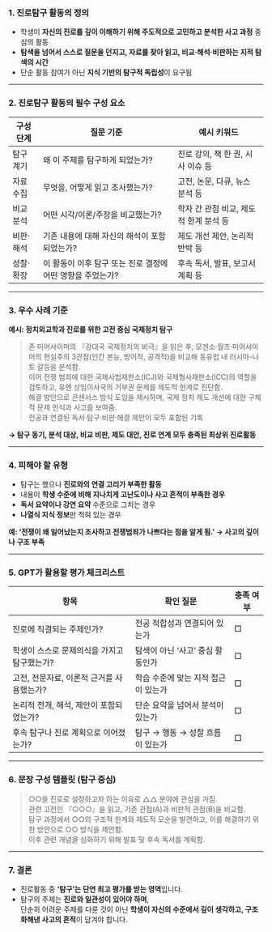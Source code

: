 ### 1. 진로탐구 활동의 정의

- 학생이 **자신의 진로를 깊이 이해하기 위해 주도적으로 고민하고 분석한 사고 과정** 중심의 활동
- **탐색을 넘어서 스스로 질문을 던지고, 자료를 찾아 읽고, 비교·해석·비판하는 지적 탐색의 시간**
- 단순 활동 참여가 아닌 **지식 기반의 탐구적 독립성**이 요구됨

---

### 2. 진로탐구 활동의 필수 구성 요소

| 구성 단계 | 질문 기준 | 예시 키워드 |
|------------|------------|--------------|
| 탐구 계기 | 왜 이 주제를 탐구하게 되었는가? | 진로 강의, 책 한 권, 시사 이슈 등 |
| 자료 수집 | 무엇을, 어떻게 읽고 조사했는가? | 고전, 논문, 다큐, 뉴스 분석 등 |
| 비교 분석 | 어떤 시각/이론/주장을 비교했는가? | 학자 간 관점 비교, 제도적 한계 분석 등 |
| 비판·해석 | 기존 내용에 대해 자신의 해석이 포함되었는가? | 제도 개선 제안, 논리적 반박 등 |
| 성찰·확장 | 이 활동이 이후 탐구 또는 진로 결정에 어떤 영향을 주었는가? | 후속 독서, 발표, 보고서 계획 등 |

---

### 3. 우수 사례 기준

**예시: 정치외교학과 진로를 위한 고전 중심 국제정치 탐구**

> 존 미어샤이머의 『강대국 국제정치의 비극』을 읽은 후, 모겐소·월츠·미어샤이머의 현실주의 3관점(인간 본능, 방어적, 공격적)을 비교해 동유럽 내 러시아-나토 갈등을 분석함.  
> 이어 전쟁 범죄에 대한 국제사법재판소(ICJ)와 국제형사재판소(ICC)의 역할을 검토하고, 유엔 상임이사국의 거부권 문제를 제도적 한계로 진단함.  
> 해결 방안으로 콘센서스 방식 도입을 제시하며, 국제 정치 제도 개선에 대한 구체적 문제 인식과 사고를 보여줌.  
> 전공과 연결된 독서·탐구·비판·해결 제안이 모두 포함된 기록

**→ 탐구 동기, 분석 대상, 비교 비판, 제도 대안, 진로 연계 모두 충족된 최상위 진로활동**

---

### 4. 피해야 할 유형

- 탐구는 했으나 **진로와의 연결 고리가 부족한 활동**
- 내용이 **학생 수준에 비해 지나치게 고난도이나 사고 흔적이 부족한 경우**
- **독서 요약이나 강연 요약** 수준으로 그치는 경우
- **나열식 지식 정보**만 적혀 있는 경우

**예: ‘전쟁이 왜 일어났는지 조사하고 전쟁범죄가 나쁘다는 점을 알게 됨.’ → 사고의 깊이나 구조 부족**

---

### 5. GPT가 활용할 평가 체크리스트

| 항목 | 확인 질문 | 충족 여부 |
|------|--------------|------------|
| 진로에 직결되는 주제인가? | 전공 적합성과 연결되어 있는가 | □ |
| 학생이 스스로 문제의식을 가지고 탐구했는가? | 탐색이 아닌 ‘사고’ 중심 활동인가 | □ |
| 고전, 전문자료, 이론적 근거를 사용했는가? | 학습 수준에 맞는 지적 접근이 있는가 | □ |
| 논리적 전개, 해석, 제안이 포함되었는가? | 단순 요약을 넘어서 분석이 있는가 | □ |
| 후속 탐구나 진로 계획으로 이어졌는가? | 탐구 → 행동 → 성찰 흐름이 있는가 | □ |

---

### 6. 문장 구성 템플릿 (탐구 중심)

> ○○을 진로로 설정하고자 하는 이유로 △△ 분야에 관심을 가짐.  
관련 고전인 『○○○』을 읽고, 기존 관점(A)과 비판적 관점(B)을 비교함.  
탐구 과정에서 ○○의 구조적 한계와 제도적 모순을 발견하고, 이를 해결하기 위한 방안으로 ○○ 방식을 제안함.  
이후 관련 개념을 심화하기 위해 발표 및 후속 독서를 계획함.

---

### 7. 결론

- 진로활동 중 **‘탐구’는 단연 최고 평가를 받는 영역**입니다.  
- 탐구의 주제는 **진로와 일관성이 있어야 하며**,  
  단순히 어려운 주제를 다룬 것이 아닌 **학생이 자신의 수준에서 깊이 생각하고, 구조화해낸 사고의 흔적**이 담겨야 합니다.
